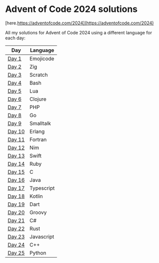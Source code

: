 # Advent of Code 2024 solutions

[here.https://adventofcode.com/2024](https://adventofcode.com/2024)

All my solutions for Advent of Code 2024 using a different language for each day:

| Day                       | Language      |
| ------------------------- | ------------- |
| [Day 1](1/README.md)      | Emojicode     |
| [Day 2](2/README.md)      | Zig     |
| [Day 3](3/README.md)      | Scratch     |
| [Day 4](4/README.md)      | Bash     |
| [Day 5](5/README.md)      | Lua     |
| [Day 6](6/README.md)      | Clojure     |
| [Day 7](7/README.md)      | PHP     |
| [Day 8](8/README.md)      | Go     |
| [Day 9](9/README.md)      | Smalltalk     |
| [Day 10](10/README.md)      | Erlang     |
| [Day 11](11/README.md)      | Fortran     |
| [Day 12](12/README.md)      | Nim     |
| [Day 13](13/README.md)      | Swift     |
| [Day 14](14/README.md)      | Ruby     |
| [Day 15](15/README.md)      | C     |
| [Day 16](16/README.md)      | Java     |
| [Day 17](17/README.md)      | Typescript     |
| [Day 18](18/README.md)      | Kotlin     |
| [Day 19](19/README.md)      | Dart     |
| [Day 20](20/README.md)      | Groovy     |
| [Day 21](21/README.md)      | C#     |
| [Day 22](22/README.md)      | Rust     |
| [Day 23](23/README.md)      | Javascript     |
| [Day 24](24/README.md)      | C++     |
| [Day 25](25/README.md)      | Python     |